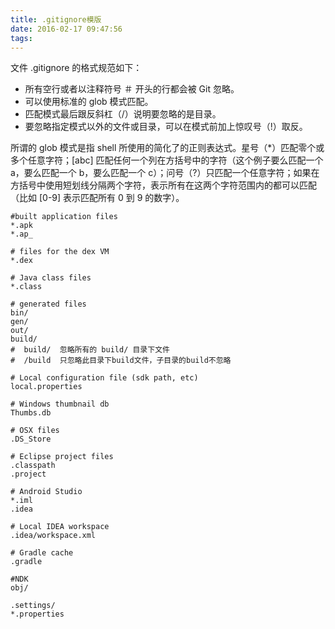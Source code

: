 ```yaml
---
title: .gitignore模版
date: 2016-02-17 09:47:56
tags:
---
```



文件 .gitignore 的格式规范如下：

* 所有空行或者以注释符号 ＃ 开头的行都会被 Git 忽略。
* 可以使用标准的 glob 模式匹配。
* 匹配模式最后跟反斜杠（/）说明要忽略的是目录。
* 要忽略指定模式以外的文件或目录，可以在模式前加上惊叹号（!）取反。

所谓的 glob 模式是指 shell 所使用的简化了的正则表达式。星号（*）匹配零个或多个任意字符；[abc] 匹配任何一个列在方括号中的字符（这个例子要么匹配一个 a，要么匹配一个 b，要么匹配一个 c）；问号（?）只匹配一个任意字符；如果在方括号中使用短划线分隔两个字符，表示所有在这两个字符范围内的都可以匹配（比如 [0-9] 表示匹配所有 0 到 9 的数字）。

```
#built application files
*.apk
*.ap_

# files for the dex VM
*.dex

# Java class files
*.class

# generated files
bin/
gen/
out/
build/
#  build/  忽略所有的 build/ 目录下文件
#  /build  只忽略此目录下build文件，子目录的build不忽略

# Local configuration file (sdk path, etc)
local.properties

# Windows thumbnail db
Thumbs.db

# OSX files
.DS_Store

# Eclipse project files
.classpath
.project

# Android Studio
*.iml
.idea

# Local IDEA workspace
.idea/workspace.xml

# Gradle cache
.gradle

#NDK
obj/

.settings/
*.properties

```